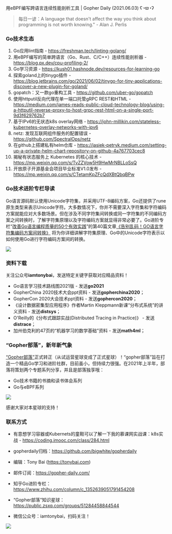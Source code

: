用eBPF编写跨语言连续性能剖析工具 | Gopher Daily (2021.06.03) ʕ◔ϖ◔ʔ

>每日一谚：A language that doesn't affect the way you think about programming is not worth knowing." - Alan J. Perlis

### Go技术生态

1. Go应用lint指南 - https://freshman.tech/linting-golang/
2. 用eBPF编写的简单跨语言（Go、Rust、C/C++）连续性能剖析器 - https://blog.px.dev/cpu-profiling-2/
3. Go学习资源 - https://kush01.hashnode.dev/resources-for-learning-go
4. 探索goland上的tinygo插件 - https://blog.jetbrains.com/go/2021/06/02/tinygo-for-tiny-applications-discover-a-new-plugin-for-goland/
5. gopatch：又一款go重构工具 - https://github.com/uber-go/gopatch
6. 使用httputil反向代理在单一端口托管gRPC REST和HTML - https://medium.com/james-reads-public-cloud-technology-blog/using-a-httputil-reverse-proxy-to-host-grpc-rest-html-on-a-single-port-9d3f629762b7
7. 基于IPv6的无状态k8s overlay网络 - https://john-millikin.com/stateless-kubernetes-overlay-networks-with-ipv6
8. netz: 发现互联网组件服务的配置错误  - https://github.com/SpectralOps/netz
9. 在github上搭建私有helm仓库 - https://jasiek-petryk.medium.com/setting-up-a-private-helm-chart-repository-on-github-4a767703cec8
10. 揭秘有状态服务上 Kubernetes 的核心技术 - https://mp.weixin.qq.com/s/TvZZVow5H9HwMrNBLLoSsQ
11. 开放原子开源基金会项目毕业标准V1.0发布 - https://mp.weixin.qq.com/s/CTetamKpZFcQdXBtQbqBPw

### Go技术进阶专栏导读

Go语言源码默认使用Unicode字符集，并采用UTF-8编码方案，Go还提供了rune原生类型来表示Unicode字符。大多数情况下，你并不需要深入字符集和字符编码方案就能应对大多数场景。但在涉及不同字符集间转换或同一字符集的不同编码方案之间转换时，了解字符集原理以及字符编码方案就显得非常必要了。Go进阶专栏“[改善Go语⾔编程质量的50个有效实践](https://mp.weixin.qq.com/s/RThCEQOdytQxwrMP7XRTRw)”的第40篇文章[《告别乱码！GO语言字符集编码方案间转换》](https://www.imooc.com/read/87/article/2470) 将为你详细讲解字符集原理、Go中的Unicode字符表示以如何使用Go进行字符编码方案间的转换。

![](http://image.tonybai.com/img/202011/go-column-pgo-with-qr-and-text.png)


### 资料下载

关注公众号**iamtonybai**，发送特定关键字获取对应精品资料！

* Go语言学习技术路线图2021版 - 发送**go2021**
* GopherChina 2020技术大会ppt资料 - 发送**gopherchina2020**；
* GopherCon 2020大会技术ppt资料 - 发送**gophercon2020**；
* 《设计数据密集型应用程序》作者Martin Kleppmann新课“分布式系统”的讲义资料 - 发送**distsys**；
* O'Reilly的《分布式跟踪实战(Distributed Tracing in Practice)》 - 发送**distrace**；
* 加州伯克利的47页的“机器学习的数学基础”资料 - 发送**math4ml**；

### “Gopher部落”，新年新气象

[“Gopher部落”](https://mp.weixin.qq.com/s/jUqAL7hf2GmMun64BJufEA)正式转正（从试运营星球变成了正式星球）！“gopher部落”旨在打造一个精品Go学习和进阶社群，目前虽小，但持续力很强。在2021年上半年，部落将策划两个专题系列分享，并且是部落独享哦：

* Go技术书籍的书摘和读书体会系列
* Go与eBPF系列

![](http://image.tonybai.com/img/202103/gopher-tribe-zsxq-card.png)

感谢大家对本星球的支持！

### 联系方式

* 有意想学习容器或Kubernets的童鞋可以了解一下我的慕课网实战课：k8s实战 - https://coding.imooc.com/class/284.html
* gopherdaily归档：https://github.com/bigwhite/gopherdaily

* 编辑：Tony Bai (https://tonybai.com)
* 邮件订阅：https://gopher-daily.com/
* 知乎Go进阶专栏：https://www.zhihu.com/column/c_1352639051791454208
* “Gopher部落”知识星球：https://public.zsxq.com/groups/51284458844544
* 微信公众号：iamtonybai，扫码关注！

![](http://image.tonybai.com/img/202011/qrcode_for_iamtonybai.jpg)

